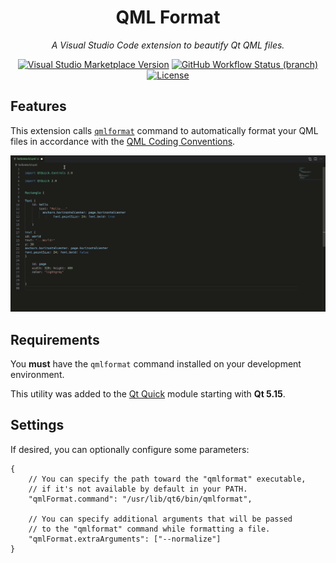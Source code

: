 <div align="center">

# QML Format

*A Visual Studio Code extension to beautify Qt QML files.*

[![Visual Studio Marketplace Version](https://img.shields.io/visual-studio-marketplace/v/delgan.qml-format)](https://marketplace.visualstudio.com/items?itemName=delgan.qml-format) [![GitHub Workflow Status (branch)](https://img.shields.io/github/actions/workflow/status/Delgan/qml-format/tests.yml?branch=main)](https://github.com/Delgan/qml-format/actions/workflows/tests.yml?query=branch:main) [![License](https://img.shields.io/github/license/Delgan/qml-format)](https://github.com/Delgan/qml-format/blob/main/LICENSE)

</div>

## Features

This extension calls [`qmlformat`](https://doc-snapshots.qt.io/qt6-dev/qtquick-tools-and-utilities.html#qmlformat) command to automatically format your QML files in accordance with the [QML Coding Conventions](https://doc-snapshots.qt.io/qt6-dev/qml-codingconventions.html).

[![Formatting demo](assets/demo.gif)](https://raw.githubusercontent.com/Delgan/qml-format/main/assets/demo.gif)


## Requirements

You **must** have the `qmlformat` command installed on your development environment.

This utility was added to the [Qt Quick](https://doc-snapshots.qt.io/qt6-dev/qtquick-index.html) module starting with **Qt 5.15**.


## Settings

If desired, you can optionally configure some parameters:

```jsonc
{
    // You can specify the path toward the "qmlformat" executable,
    // if it's not available by default in your PATH.
    "qmlFormat.command": "/usr/lib/qt6/bin/qmlformat",

    // You can specify additional arguments that will be passed
    // to the "qmlformat" command while formatting a file.
    "qmlFormat.extraArguments": ["--normalize"]
}
```
